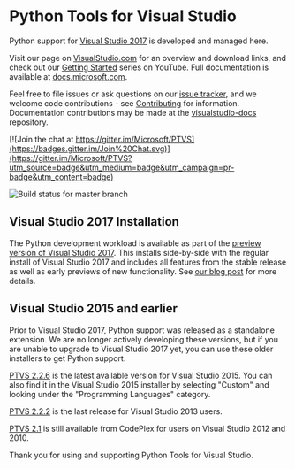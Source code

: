 # Python Tools for Visual Studio

Python support for [Visual Studio 2017](https://visualstudio.com/?wt.mc_id=github_microsoft_ptvs) is developed and managed here.

Visit our page on [VisualStudio.com](https://aka.ms/PTVS) for an overview and download links, and check out our [Getting Started](http://aka.ms/PTVSTutorial) series on YouTube. Full documentation is available at [docs.microsoft.com](https://aka.ms/PTVSDocs).

Feel free to file issues or ask questions on our [issue tracker](http://github.com/Microsoft/PTVS/issues), and we welcome code contributions - see [Contributing](https://github.com/Microsoft/PTVS/wiki/Contributing-to-PTVS) for information. Documentation contributions may be made at the [visualstudio-docs](https://github.com/Microsoft/visualstudio-docs/tree/master/docs/python) repository.

[![Join the chat at https://gitter.im/Microsoft/PTVS](https://badges.gitter.im/Join%20Chat.svg)](https://gitter.im/Microsoft/PTVS?utm_source=badge&utm_medium=badge&utm_campaign=pr-badge&utm_content=badge)

![Build status for master branch](https://mseng.visualstudio.com/_apis/public/build/definitions/b21de0ba-dffd-474c-b888-7112d5e6397b/2921/badge)

## Visual Studio 2017 Installation

The Python development workload is available as part of the [preview version of Visual Studio 2017](https://visualstudio.com/vs/preview?wt.mc_id=github_microsoft_ptvs). This installs side-by-side with the regular install of Visual Studio 2017 and includes all features from the stable release as well as early previews of new functionality. See [our blog post](http://blogs.msdn.microsoft.com/pythonengineering/2017/03/07/python-support-in-vs2017/) for more details.

## Visual Studio 2015 and earlier

Prior to Visual Studio 2017, Python support was released as a standalone extension. We are no longer actively developing these versions, but if you are unable to upgrade to Visual Studio 2017 yet, you can use these older installers to get Python support.

[PTVS 2.2.6](https://github.com/Microsoft/PTVS/releases/v2.2.6) is the latest available version for Visual Studio 2015. You can also find it in the Visual Studio 2015 installer by selecting "Custom" and looking under the "Programming Languages" category.

[PTVS 2.2.2](https://github.com/Microsoft/PTVS/releases/v2.2.2) is the last release for Visual Studio 2013 users.

[PTVS 2.1](https://pytools.codeplex.com/releases/view/109707) is still available from CodePlex for users on Visual Studio 2012 and 2010.


Thank you for using and supporting Python Tools for Visual Studio.

